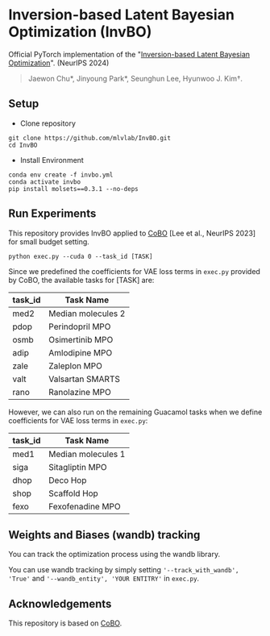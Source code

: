 # Inversion-based Latent Bayesian Optimization (InvBO)

Official PyTorch implementation of the "[Inversion-based Latent Bayesian Optimization](https://arxiv.org/pdf/2411.05330)".
(NeurIPS 2024)

> Jaewon Chu*, Jinyoung Park*, Seunghun Lee, Hyunwoo J. Kim†.

## Setup
- Clone repository
```
git clone https://github.com/mlvlab/InvBO.git
cd InvBO
```
- Install Environment
```
conda env create -f invbo.yml
conda activate invbo
pip install molsets==0.3.1 --no-deps
```

## Run Experiments
This repository provides InvBO applied to [CoBO](https://arxiv.org/pdf/2310.20258) [Lee et al., NeurIPS 2023] for small budget setting.
```
python exec.py --cuda 0 --task_id [TASK]
```
Since we predefined the coefficients for VAE loss terms in `exec.py` provided by CoBO, the available tasks for [TASK] are:

| task_id |      Task Name      |
|---------|---------------------|
|  med2   | Median molecules 2  |
|  pdop   | Perindopril MPO     |
|  osmb   | Osimertinib MPO     |
|  adip   | Amlodipine MPO      |
|  zale   | Zaleplon MPO        |
|  valt   | Valsartan SMARTS    |
|  rano   | Ranolazine MPO      |

However, we can also run on the remaining Guacamol tasks when we define coefficients for VAE loss terms in `exec.py`:

| task_id |      Task Name      |
|---------|---------------------|
|  med1   | Median molecules 1  |
|  siga   | Sitagliptin MPO     |
|  dhop   | Deco Hop            |
|  shop   | Scaffold Hop        |
|  fexo   | Fexofenadine MPO    |

## Weights and Biases (wandb) tracking
You can track the optimization process using the wandb library.

You can use wandb tracking by simply setting `'--track_with_wandb', 'True'` and `'--wandb_entity', 'YOUR ENTITRY'` in `exec.py`.

## Acknowledgements
This repository is based on [CoBO](https://github.com/mlvlab/CoBO).
